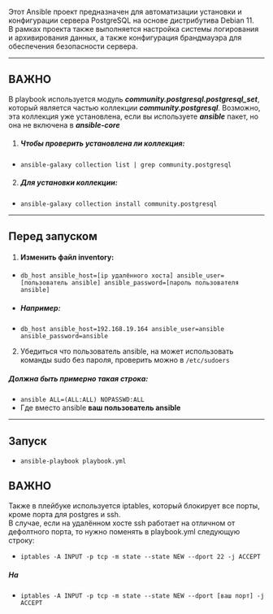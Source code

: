 Этот Ansible проект предназначен для автоматизации установки и конфигурации сервера PostgreSQL на основе дистрибутива Debian 11.  
В рамках проекта также выполняется настройка системы логирования и архивирования данных, а также конфигурация брандмауэра для обеспечения безопасности сервера.

---
## ВАЖНО  
В playbook используется модуль ***community.postgresql.postgresql_set***, который является частью коллекции ***community.postgresql***. Возможно, эта коллекция уже установлена, если вы используете ***ansible*** пакет, но она не включена в ***ansible-core***  
  
1. ##### Чтобы проверить установлена ли коллекция:  
- `ansible-galaxy collection list | grep community.postgresql` 
  
2. ##### Для установки коллекции:  
- `ansible-galaxy collection install community.postgresql`  

---
## Перед запуском  
1. #### Изменить файл **inventory:**  
- `db_host ansible_host=[ip удалённого хоста] ansible_user=[пользователь ansible] ansible_password=[пароль пользователя ansible]`  
  
- ##### Например:  
- `db_host ansible_host=192.168.19.164 ansible_user=ansible ansible_password=ansible`  
  
2. Убедиться что пользователь ansible, на  может использовать команды sudo без пароля, проверить можно в `/etc/sudoers`
##### Должна быть примерно такая строка:  
- `ansible ALL=(ALL:ALL) NOPASSWD:ALL`  
- Где вместо ansible **ваш пользователь ansible**  

---
## Запуск  
- `ansible-playbook playbook.yml`
## ВАЖНО  
Также в плейбуке используется iptables, который блокирует все порты, кроме порта для postgres и ssh.  
В случае, если на удалённом хосте ssh работает на отличном от дефолтного порта, то нужно поменять в playbook.yml следующую строку:  
- `iptables -A INPUT -p tcp -m state --state NEW --dport 22 -j ACCEPT`  
##### На  
- `iptables -A INPUT -p tcp -m state --state NEW --dport [ваш порт] -j ACCEPT`

